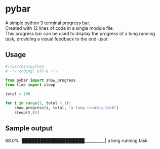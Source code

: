 # pybar
A simple python 3 terminal progress bar.  
Created with 12 lines of code in a single module file.  
This progress bar can be used to display the progress of a long
running task, providing a visual feedback to the end-user.

## Usage

```python
#!/usr/bin/python
# -*- coding: UTF-8 -*-

from pybar import show_progress
from time import sleep

total = 100

for i in range(1, total + 1):
    show_progress(i, total, "a long running task")
    sleep(0.01)
```
## Sample output

 68.0% |████████████████████__________| a long running task
